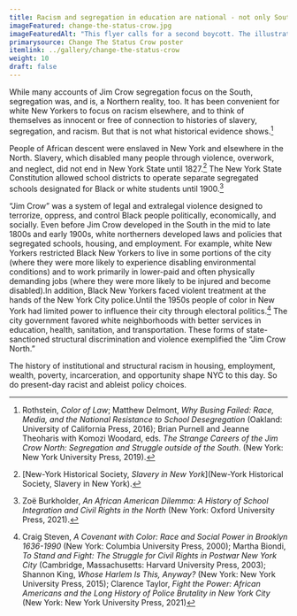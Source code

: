 ```yaml
---
title: Racism and segregation in education are national - not only Southern - realities.
imageFeatured: change-the-status-crow.jpg
imageFeaturedAlt: "This flyer calls for a second boycott. The illustration points out that the outcome of segregation is the same \"down south\" (where an openly racist principal tells a black student, \"We don't want no _____!\") and \"up north\" (where a white man with glasses tells a black student \"we believe in the neighborhood concept\")."
primarysource: Change The Status Crow poster
itemlink: ../gallery/change-the-status-crow
weight: 10
draft: false
---
```


While many accounts of Jim Crow segregation focus on the South, segregation was, and is, a Northern reality, too. It has been convenient for white New Yorkers to focus on racism elsewhere, and to think of themselves as innocent or free of connection to histories of slavery, segregation, and racism. But that is not what historical evidence shows.[^1]

People of African descent were enslaved in New York and elsewhere in the North. Slavery, which disabled many people through violence, overwork, and neglect, did not end in New York State until 1827.[^2] The New York State Constitution allowed school districts to operate separate segregated schools designated for Black or white students until 1900.[^3]

“Jim Crow” was a system of legal and extralegal violence designed to terrorize, oppress, and control Black people politically, economically, and socially. Even before Jim Crow developed in the South in the mid to late 1800s and early 1900s, white northerners developed laws and policies that segregated schools, housing, and employment. For example, white New Yorkers restricted Black New Yorkers to live in some portions of the city (where they were more likely to experience disabling environmental conditions) and to work primarily in lower-paid and often physically demanding jobs (where they were more likely to be injured and become disabled).In addition, Black New Yorkers faced violent treatment at the hands of the New York City police.Until the 1950s people of color in New York had limited power to influence their city through electoral politics.[^4] The city government favored white neighborhoods with better services in education, health, sanitation, and transportation. These forms of state-sanctioned structural discrimination and violence exemplified the “Jim Crow North.”

The history of institutional and structural racism in housing, employment, wealth, poverty, incarceration, and opportunity shape NYC to this day. So do present-day racist and ableist policy choices.

[^1]: Rothstein, *Color of Law*; Matthew Delmont, *Why Busing Failed: Race, Media, and the National Resistance to School Desegregation* (Oakland: University of California Press, 2016); Brian Purnell and Jeanne Theoharis with Komozi Woodard, eds. *The Strange Careers of the Jim Crow North: Segregation and Struggle outside of the South*. (New York: New York University Press, 2019).

[^2]: [New-York Historical Society, *Slavery in New York*](New-York Historical Society, Slavery in New York).

[^3]: Zoë Burkholder, *An African American Dilemma: A History of School Integration and Civil Rights in the North* (New York: Oxford University Press, 2021).

[^4]: Craig Steven, *A Covenant with Color: Race and Social Power in Brooklyn 1636-1990* (New York: Columbia University Press, 2000); Martha Biondi, *To Stand and Fight: The Struggle for Civil Rights in Postwar New York City* (Cambridge, Massachusetts: Harvard University Press, 2003); Shannon King, *Whose Harlem Is This, Anyway?* (New York: New York University Press, 2015); Clarence Taylor, *Fight the Power: African Americans and the Long History of Police Brutality in New York City* (New York: New York University Press, 2021)
